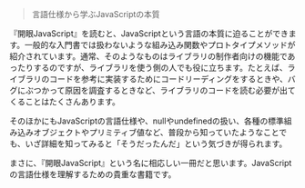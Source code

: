 > 言語仕様から学ぶJavaScriptの本質

『開眼JavaScript』を読むと、JavaScriptという言語の本質に迫ることができます。一般的な入門書では扱わないような組み込み関数やプロトタイプメソッドが紹介されています。通常、そのようなものはライブラリの制作者向けの機能であったりするのですが、ライブラリを使う側の人でも役に立ちます。たとえば、ライブラリのコードを参考に実装するためにコードリーディングをするときや、バグにぶつかって原因を調査するときなど、ライブラリのコードを読む必要が出てくることはたくさんあります。

そのほかにもJavaScriptの言語仕様や、nullやundefinedの扱い、各種の標準組み込みオブジェクトやプリミティブ値など、普段から知っていたようなことでも、いざ詳細を知ってみると「そうだったんだ」という気づきが得られます。

まさに、『開眼JavaScript』という名に相応しい一冊だと思います。JavaScriptの言語仕様を理解するための貴重な書籍です。